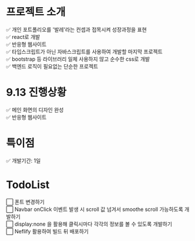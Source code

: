 # 프로젝트 소개 
✅ 개인 포트폴리오를 '발레'라는 컨셉과 접목시켜 성장과정을 표현
<br>
✅ react로 개발 
<br>
✅ 반응형 웹사이트
<br>
✅ 타입스크립트가 아닌 자바스크립트를 사용하여 개발할 마지막 프로젝트 
<br>
✅ bootstrap 등 라이브러리 일체 사용하지 않고 순수한 css로 개발 
<br>
✅ 백엔드 로직이 필요없는 단순한 프로젝트   

# 9.13 진행상황
✅ 메인 화면의 디자인 완성
<br>
✅ 반응형 웹사이트 

# 특이점
✅ 개발기간: 1일

# TodoList
⬜️ 폰트 변경하기 
<br>
⬜️ Navbar onClick 이벤트 발생 시 scroll 값 넘겨서 smoothe scroll 가능하도록 개발하기 
<br>
⬜️ display:none 을 활용해 클릭시마다 각각의 정보를 볼 수 있도록 개발하기
<br>
⬜️ Neflify 활용하여 빌드 뒤 배포하기 
